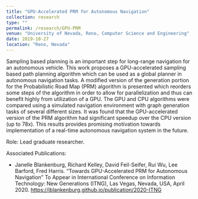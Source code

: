 ```yaml
---
title: "GPU-Accelerated PRM for Autonomous Navigation"
collection: research
type: ""
permalink: /research/GPU-PRM
venue: "University of Nevada, Reno, Computer Science and Engineering"
date: 2019-10-27
location: "Reno, Nevada"
---
```


Sampling  based  planning  is  an  important  step  for long-range  navigation  for  an  autonomous  vehicle.  This  work proposes  a  GPU-accelerated  sampling  based  path  planning  algorithm  which  can  be  used  as  a  global  planner  in  autonomous navigation  tasks.  A  modified  version  of  the  generation  portion for  the  Probabilistic  Road  Map  (PRM)  algorithm  is  presented which  reorders  some  steps  of  the  algorithm  in  order  to  allow for  parallelization  and  thus  can  benefit  highly  from  utilization of a GPU. The GPU and CPU algorithms were compared using a simulated navigation environment with graph generation tasks of several different sizes. It was found that the GPU-accelerated version  of  the  PRM  algorithm  had  significant  speedup  over the  CPU  version  (up  to  78x).  This  results  provides  promising motivation  towards  implementation  of  a  real-time  autonomous navigation  system  in  the  future.

Role: Lead graduate researcher.

Associated Publications: 
* Janelle Blankenburg, Richard Kelley, David Feil-Seifer, Rui Wu, Lee Barford, Fred Harris. “Towards GPU-Accelerated PRM for Autonomous Navigation” To Appear in International Conference on Information Technology: New Generations (ITNG), Las Vegas, Nevada, USA, April 2020. <https://jblankenburg.github.io/publication/2020-ITNG>